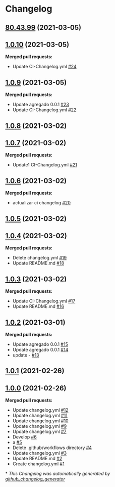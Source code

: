 # Changelog

## [80.43.99](https://github.com/tomijais/test/tree/80.43.99) (2021-03-05)

## [1.0.10](https://github.com/tomijais/test/tree/1.0.10) (2021-03-05)

**Merged pull requests:**

- Update CI-Changelog.yml [\#24](https://github.com/tomijais/test/pull/24)

## [1.0.9](https://github.com/tomijais/test/tree/1.0.9) (2021-03-05)

**Merged pull requests:**

- Update agregado 0.0.1 [\#23](https://github.com/tomijais/test/pull/23)
- Update CI-Changelog.yml [\#22](https://github.com/tomijais/test/pull/22)

## [1.0.8](https://github.com/tomijais/test/tree/1.0.8) (2021-03-02)

## [1.0.7](https://github.com/tomijais/test/tree/1.0.7) (2021-03-02)

**Merged pull requests:**

- Update1 CI-Changelog.yml [\#21](https://github.com/tomijais/test/pull/21)

## [1.0.6](https://github.com/tomijais/test/tree/1.0.6) (2021-03-02)

**Merged pull requests:**

- actualizar ci changelog [\#20](https://github.com/tomijais/test/pull/20)

## [1.0.5](https://github.com/tomijais/test/tree/1.0.5) (2021-03-02)

## [1.0.4](https://github.com/tomijais/test/tree/1.0.4) (2021-03-02)

**Merged pull requests:**

- Delete changelog.yml [\#19](https://github.com/tomijais/test/pull/19)
- Update README.md [\#18](https://github.com/tomijais/test/pull/18)

## [1.0.3](https://github.com/tomijais/test/tree/1.0.3) (2021-03-02)

**Merged pull requests:**

- Update CI-Changelog.yml [\#17](https://github.com/tomijais/test/pull/17)
- Update README.md [\#16](https://github.com/tomijais/test/pull/16)

## [1.0.2](https://github.com/tomijais/test/tree/1.0.2) (2021-03-01)

**Merged pull requests:**

- Update agregado 0.0.1 [\#15](https://github.com/tomijais/test/pull/15)
- Update agregado 0.0.1 [\#14](https://github.com/tomijais/test/pull/14)
- update - [\#13](https://github.com/tomijais/test/pull/13)

## [1.0.1](https://github.com/tomijais/test/tree/1.0.1) (2021-02-26)

## [1.0.0](https://github.com/tomijais/test/tree/1.0.0) (2021-02-26)

**Merged pull requests:**

- Update changelog.yml [\#12](https://github.com/tomijais/test/pull/12)
- Update changelog.yml [\#11](https://github.com/tomijais/test/pull/11)
- Update changelog.yml [\#10](https://github.com/tomijais/test/pull/10)
- Update changelog.yml [\#9](https://github.com/tomijais/test/pull/9)
- Update changelog.yml [\#7](https://github.com/tomijais/test/pull/7)
- Develop [\#6](https://github.com/tomijais/test/pull/6)
- a [\#5](https://github.com/tomijais/test/pull/5)
- Delete .github/workflows directory [\#4](https://github.com/tomijais/test/pull/4)
- Update changelog.yml [\#3](https://github.com/tomijais/test/pull/3)
- Update README.md [\#2](https://github.com/tomijais/test/pull/2)
- Create changelog.yml [\#1](https://github.com/tomijais/test/pull/1)



\* *This Changelog was automatically generated by [github_changelog_generator](https://github.com/github-changelog-generator/github-changelog-generator)*
